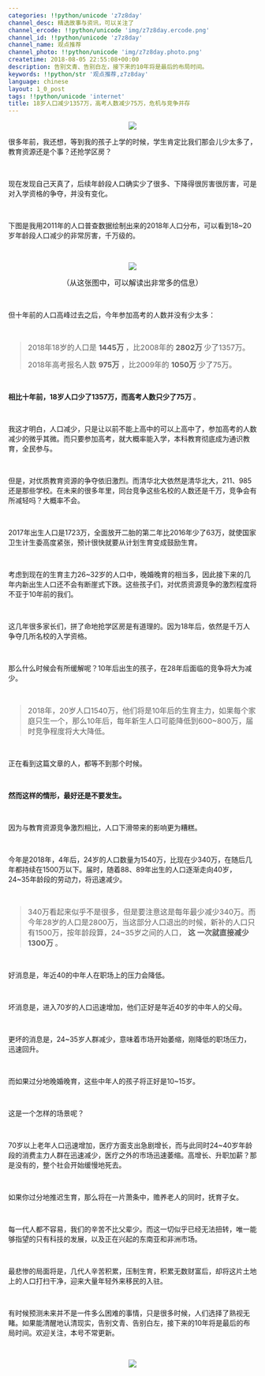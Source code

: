 ```yaml
---
categories: !!python/unicode 'z7z8day'
channel_desc: 精选故事与资讯，可以关注了
channel_ercode: !!python/unicode 'img/z7z8day.ercode.png'
channel_id: !!python/unicode 'z7z8day'
channel_name: 观点推荐
channel_photo: !!python/unicode 'img/z7z8day.photo.png'
createtime: 2018-08-05 22:55:08+00:00
description: 告别文青、告别白左，接下来的10年将是最后的布局时间。
keywords: !!python/str '观点推荐,z7z8day'
language: chinese
layout: 1_0_post
tags: !!python/unicode 'internet'
title: 18岁人口减少1357万，高考人数减少75万，危机与竞争并存
---
```

<div class="rich_media_content" id="js_content">
<p style="text-align: center;">
<img class="" data-copyright="0" data-ratio="0.5625" data-s="300,640" data-src="" data-type="jpeg" data-w="640" src="{{ '/img/NxcXQjmQe5BYjVHmzkagoPbic8Wicdo1ibaSqNFiafscZ3ZMkrQaPn7UyU0ePxs0leby2AaZ0okYHqNd1xG2X1lXoA.jpeg' | prepend: site.img | replace: '//','/' }}" style=""/>
</p>
<p style="white-space: normal;">
         很多年前，我还想，等到我的孩子上学的时候，学生肯定比我们那会儿少太多了，教育资源还是个事？还抢学区房？
        </p>
<p style="white-space: normal;">
<br/>
</p>
<p style="white-space: normal;">
         现在发现自己天真了，后续年龄段人口确实少了很多、下降得很厉害很厉害，可是对入学资格的争夺，并没有变化。
        </p>
<p style="white-space: normal;">
<br/>
</p>
<p style="white-space: normal;">
         下图是我用2011年的人口普查数据绘制出来的2018年人口分布，可以看到18~20岁年龄段人口减少的非常厉害，千万级的。
        </p>
<p style="white-space: normal;">
<br/>
</p>
<p style="white-space: normal;text-align: center;">
<img class="" data-ratio="0.4030054644808743" data-s="300,640" data-src="" data-type="png" data-w="1464" src="{{ '/img/NxcXQjmQe5BYjVHmzkagoPbic8Wicdo1ibaKZEqxIzibcvmAkJ8pUTdSLXgzrHbYJo8NAT5eFgsyooCG8Mlu3icClgQ.png' | prepend: site.img | replace: '//','/' }}"/>
</p>
<p style="white-space: normal;text-align: center;">
<span style="font-size: 15px;">
          （从这张图中，可以解读出非常多的信息）
         </span>
</p>
<p style="white-space: normal;">
<br/>
</p>
<p style="white-space: normal;">
         但十年前的人口高峰过去之后，今年参加高考的人数并没有少太多：
        </p>
<p style="white-space: normal;">
<br/>
</p>
<blockquote style="white-space: normal;">
<p>
<span style="font-size: 15px;">
           2018年18岁的人口是
           <strong>
            1445万
           </strong>
           ，比2008年的
           <strong>
            2802万
           </strong>
           少了1357万。
          </span>
</p>
<p>
<span style="font-size: 15px;">
           2018年高考报名人数
           <strong>
            975万
           </strong>
           ，比2009年的
           <strong>
            1050万
           </strong>
           少了75万。
          </span>
</p>
</blockquote>
<p style="white-space: normal;">
<br/>
</p>
<p style="white-space: normal;">
<strong>
          相比十年前，18岁人口少了1357万，而高考人数只少了75万
         </strong>
         。
        </p>
<p style="white-space: normal;">
<br/>
</p>
<p style="white-space: normal;">
         我这才明白，人口减少，只是让以前不能上高中的可以上高中了，参加高考的人数减少的微乎其微。而只要参加高考，就大概率能入学，本科教育彻底成为通识教育，全民参与。
        </p>
<p style="white-space: normal;">
<br/>
</p>
<p style="white-space: normal;">
         但是，对优质教育资源的争夺依旧激烈。而清华北大依然是清华北大，211、985还是那些学校。在未来的很多年里，同台竞争这些名校的人数还是千万，竞争会有所减轻吗？大概率不会。
        </p>
<p style="white-space: normal;">
<br/>
</p>
<p style="white-space: normal;">
         2017年出生人口是1723万，全面放开二胎的第二年比2016年少了63万，就使国家卫生计生委高度紧张，预计很快就要从计划生育变成鼓励生育。
        </p>
<p>
<br/>
</p>
<p>
         考虑到现在的生育主力26~32岁的人口中，晚婚晚育的相当多，因此接下来的几年内新出生人口还不会有断崖式下跌。这些孩子们，对优质资源竞争的激烈程度将不亚于10年前的我们。
        </p>
<p>
<br/>
</p>
<p>
         这几年很多家长们，拼了命地抢学区房是有道理的。因为18年后，依然是千万人争夺几所名校的入学资格。
        </p>
<p>
<br/>
</p>
<p>
         那么什么时候会有所缓解呢？10年后出生的孩子，在28年后面临的竞争将大为减少。
        </p>
<p>
<br/>
</p>
<blockquote>
<p>
<span style="font-size: 15px;">
           2018年，20岁人口1540万，他们将是10年后的生育主力，如果每个家庭只生一个，那么10年后，每年新生人口可能降低到600~800万，届时竞争程度将大大降低。
          </span>
</p>
</blockquote>
<p>
<br/>
</p>
<p style="white-space: normal;">
         正在看到这篇文章的人，都等不到那个时候。
        </p>
<p>
<br/>
</p>
<p>
<strong>
          然而这样的情形，最好还是不要发生。
         </strong>
</p>
<p>
<br/>
</p>
<p>
         因为与教育资源竞争激烈相比，人口下滑带来的影响更为糟糕。
        </p>
<p>
<br/>
</p>
<p>
         今年是2018年，4年后，24岁的人口数量为1540万，比现在少340万，在随后几年都持续在1500万以下。届时，随着88、89年出生的人口逐渐走向40岁，24~35年龄段的劳动力，将迅速减少。
        </p>
<p>
<br/>
</p>
<blockquote>
<p>
<span style="font-size: 15px;">
           340万看起来似乎不是很多，但是要注意这是每年最少减少340万。而今年28岁的人口是2800万，当这部分人口退出的时候，新补的人口只有1500万，按年龄段算，24~35岁之间的人口，
           <strong>
            这
           </strong>
<strong>
            一次就直接减少1300万
           </strong>
           。
          </span>
</p>
</blockquote>
<p>
<br/>
</p>
<p>
         好消息是，年近40的中年人在职场上的压力会降低。
        </p>
<p>
<br/>
</p>
<p>
         坏消息是，进入70岁的人口迅速增加，他们正好是年近40岁的中年人的父母。
        </p>
<p>
<br/>
</p>
<p>
         更坏的消息是，24~35岁人群减少，意味着市场开始萎缩，刚降低的职场压力，迅速回升。
        </p>
<p>
<br/>
</p>
<p>
         而如果过分地晚婚晚育，这些中年人的孩子将正好是10~15岁。
        </p>
<p>
<br/>
</p>
<p>
         这是一个怎样的场景呢？
        </p>
<p>
<br/>
</p>
<p>
         70岁以上老年人口迅速增加，医疗方面支出急剧增长，而与此同时24~40岁年龄段的消费主力人群在迅速减少，医疗之外的市场迅速萎缩。高增长、升职加薪？那是没有的，整个社会开始缓慢地死去。
        </p>
<p>
<br/>
</p>
<p>
         如果你过分地推迟生育，那么将在一片萧条中，赡养老人的同时，抚育子女。
        </p>
<p>
<br/>
</p>
<p>
         每一代人都不容易，我们的辛苦不比父辈少。而这一切似乎已经无法扭转，唯一能够指望的只有科技的发展，以及正在兴起的东南亚和非洲市场。
        </p>
<p>
<br/>
</p>
<p>
         最悲惨的局面将是，几代人辛苦积累，压制生育，积累无数财富后，却将这片土地上的人口打扫干净，迎来大量年轻外来移民的入驻。
        </p>
<p>
<br/>
</p>
<p>
         有时候预测未来并不是一件多么困难的事情，只是很多时候，人们选择了熟视无睹。如果能清醒地认清现实，告别文青、告别白左，接下来的10年将是最后的布局时间。欢迎关注，本号不常更新。
        </p>
<p>
<br/>
</p>
<p style="text-align: center;">
<img class="" data-copyright="0" data-ratio="0.5" data-s="300,640" data-src="" data-type="jpeg" data-w="900" src="{{ '/img/NxcXQjmQe5BQPjpEzTmbIU98sDAX7G8QJH7d0RaUxbGhsOfpE8ekcSdU49ia4gBrLvK9iagywkDnozaxja8zHibbg.jpeg' | prepend: site.img | replace: '//','/' }}" style=""/>
</p>
</div>